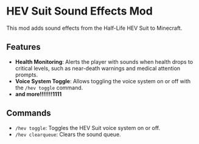 # HEV Suit Sound Effects Mod

This mod adds sound effects from the Half-Life HEV Suit to Minecraft.

## Features

- **Health Monitoring**: Alerts the player with sounds when health drops to critical levels, such as near-death warnings and medical attention prompts.
- **Voice System Toggle**: Allows toggling the voice system on or off with the `/hev toggle` command.
- **and more!!!!!!!1111**
## Commands

- `/hev toggle`: Toggles the HEV Suit voice system on or off.
- `/hev clearqueue`: Clears the sound queue.

